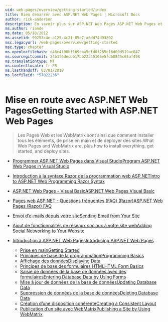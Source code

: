 ```yaml
---
uid: web-pages/overview/getting-started/index
title: Bien démarrer avec ASP.NET Web Pages | Microsoft Docs
author: rick-anderson
description: En savoir plus sur ASP.NET Web Pages ASP.NET Web Pages et la nouvelle syntaxe Razor fournissent un moyen rapide, abordable et simple de combiner du code serveur avec HTML t...
ms.author: riande
ms.date: 05/18/2012
ms.assetid: 99253c4e-a125-4c21-85e7-a6dd74d93892
msc.legacyurl: /web-pages/overview/getting-started
msc.type: chapter
ms.openlocfilehash: d46c4100bf169caa5dfd0f265e16d00d519ac847
ms.sourcegitcommit: 24b1f6decbb17bb22a45166e5fdb0845c65af498
ms.translationtype: MT
ms.contentlocale: fr-FR
ms.lasthandoff: 03/01/2019
ms.locfileid: "57022236"
---
```

<a name="getting-started-with-aspnet-web-pages"></a><span data-ttu-id="4b84a-103">Mise en route avec ASP.NET Web Pages</span><span class="sxs-lookup"><span data-stu-id="4b84a-103">Getting Started with ASP.NET Web Pages</span></span>
====================
> <span data-ttu-id="4b84a-104">Les Pages Web et les WebMatrix sont ainsi que comment installer tous les éléments, de prise en main et de déployer des sites.</span><span class="sxs-lookup"><span data-stu-id="4b84a-104">What Web Pages and WebMatrix are, plus how to install everything, get started, and deploy sites.</span></span>


- [<span data-ttu-id="4b84a-105">Programmer ASP.NET Web Pages dans Visual Studio</span><span class="sxs-lookup"><span data-stu-id="4b84a-105">Program ASP.NET Web Pages in Visual Studio</span></span>](program-asp-net-web-pages-in-visual-studio.md)
- [<span data-ttu-id="4b84a-106">Introduction à la syntaxe Razor de la programmation web ASP.NET</span><span class="sxs-lookup"><span data-stu-id="4b84a-106">Intro to ASP.NET Web Programming Razor Syntax</span></span>](introducing-razor-syntax-c.md)
- [<span data-ttu-id="4b84a-107">ASP.NET Web Pages - Visual Basic</span><span class="sxs-lookup"><span data-stu-id="4b84a-107">ASP.NET Web Pages Visual Basic</span></span>](introducing-razor-syntax-vb.md)
- [<span data-ttu-id="4b84a-108">Pages web ASP.NET - Questions fréquentes (FAQ) (Razor)</span><span class="sxs-lookup"><span data-stu-id="4b84a-108">ASP.NET Web Pages (Razor) FAQ</span></span>](aspnet-web-pages-razor-faq.md)
- [<span data-ttu-id="4b84a-109">Envoi d’e-mails depuis votre site</span><span class="sxs-lookup"><span data-stu-id="4b84a-109">Sending Email from Your Site</span></span>](11-adding-email-to-your-web-site.md)
- [<span data-ttu-id="4b84a-110">Ajout de fonctionnalités de réseaux sociaux à votre site web</span><span class="sxs-lookup"><span data-stu-id="4b84a-110">Adding Social Networking to Your Website</span></span>](13-adding-social-networking-to-your-web-site.md)
- [<span data-ttu-id="4b84a-111">Introduction à ASP.NET Web Pages</span><span class="sxs-lookup"><span data-stu-id="4b84a-111">Introducing ASP.NET Web Pages</span></span>](introducing-aspnet-web-pages-2/index.md)

    - [<span data-ttu-id="4b84a-112">Prise en main</span><span class="sxs-lookup"><span data-stu-id="4b84a-112">Getting Started</span></span>](introducing-aspnet-web-pages-2/getting-started.md)
    - [<span data-ttu-id="4b84a-113">Principes de base de la programmation</span><span class="sxs-lookup"><span data-stu-id="4b84a-113">Programming Basics</span></span>](introducing-aspnet-web-pages-2/intro-to-web-pages-programming.md)
    - [<span data-ttu-id="4b84a-114">Affichage des données</span><span class="sxs-lookup"><span data-stu-id="4b84a-114">Displaying Data</span></span>](introducing-aspnet-web-pages-2/displaying-data.md)
    - [<span data-ttu-id="4b84a-115">Principes de base des formulaires HTML</span><span class="sxs-lookup"><span data-stu-id="4b84a-115">HTML Form Basics</span></span>](introducing-aspnet-web-pages-2/form-basics.md)
    - [<span data-ttu-id="4b84a-116">Saisie de données de la base de données avec des formulaires</span><span class="sxs-lookup"><span data-stu-id="4b84a-116">Entering Database Data by Using Forms</span></span>](introducing-aspnet-web-pages-2/entering-data.md)
    - [<span data-ttu-id="4b84a-117">Mise à jour de données de la base de données</span><span class="sxs-lookup"><span data-stu-id="4b84a-117">Updating Database Data</span></span>](introducing-aspnet-web-pages-2/updating-data.md)
    - [<span data-ttu-id="4b84a-118">Suppression de données de la base de données</span><span class="sxs-lookup"><span data-stu-id="4b84a-118">Deleting Database Data</span></span>](introducing-aspnet-web-pages-2/deleting-data.md)
    - [<span data-ttu-id="4b84a-119">Création d’une disposition cohérente</span><span class="sxs-lookup"><span data-stu-id="4b84a-119">Creating a Consistent Layout</span></span>](introducing-aspnet-web-pages-2/layouts.md)
    - [<span data-ttu-id="4b84a-120">Publication d’un site avec WebMatrix</span><span class="sxs-lookup"><span data-stu-id="4b84a-120">Publishing a Site by Using WebMatrix</span></span>](introducing-aspnet-web-pages-2/publishing.md)
